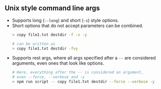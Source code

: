 ## Unix style command line args
* Supports long (`--long`) and short (`-s`) style options.
* Short options that do not accept parameters can be combined.
    ```sh
    > copy file1.txt destdir -f -v -y
    
    # can be written as
    > copy file1.txt destdir -fvy
    ```
* Supports rest args, where all args specified after a `--` are considered arguments, even ones that look like options.
    ```sh
    # Here, everything after the -- is considered an argument,
    # even --force, --verbose and -y
    > npm run script -- copy file1.txt destdir --force --verbose -y
    ```
    
